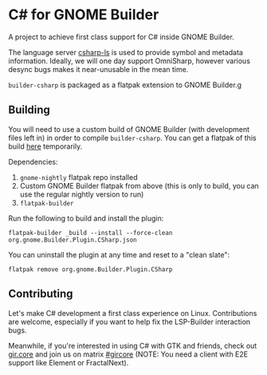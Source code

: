 # C# for GNOME Builder
A project to achieve first class support for C# inside GNOME Builder.

The language server [csharp-ls](https://github.com/razzmatazz/csharp-language-server) is used to
provide symbol and metadata information. Ideally, we will one day support OmniSharp, however
various desync bugs makes it near-unusable in the mean time.

`builder-csharp` is packaged as a flatpak extension to GNOME Builder.g

## Building
You will need to use a custom build of GNOME Builder (with development files left in) in
order to compile `builder-csharp`. You can get a flatpak of this build [here](https://gitlab.gnome.org/firox263/gnome-builder/-/jobs/1685292)
temporarily.

Dependencies:
 1. `gnome-nightly` flatpak repo installed
 2. Custom GNOME Builder flatpak from above (this is only to build, you can use the regular nightly version to run)
 3. `flatpak-builder`
 
Run the following to build and install the plugin:

```
flatpak-builder _build --install --force-clean org.gnome.Builder.Plugin.CSharp.json
```

You can uninstall the plugin at any time and reset to a "clean slate":

```
flatpak remove org.gnome.Builder.Plugin.CSharp
```

## Contributing
Let's make C# development a first class experience on Linux. Contributions are welcome, especially if you want to help fix the LSP-Builder interaction bugs.

Meanwhile, if you're interested in using C# with GTK and friends, check out [gir.core](https://github.com/gircore/gir.core) and join us on matrix [#gircore](https://matrix.to/#/#gircore:matrix.org) (NOTE: You need a client with E2E support like Element or FractalNext).
